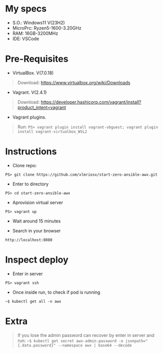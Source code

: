 # My specs
- S.O.: Windows11 V(23H2)
- MicroPrc: Ryzen5-1600-3.20GHz
- RAM: 16GB-3200MHz
- IDE: VSCode

# Pre-Requisites
- VirtualBox. V(7.0.18)
> Download: https://www.virtualbox.org/wiki/Downloads 

- Vagrant. V(2.4.1)
> Download: https://developer.hashicorp.com/vagrant/install?product_intent=vagrant

- Vagrant plugins.
> Run: `PS> vagrant plugin install vagrant-vbguest; vagrant plugin install vagrant-virtualbox_WSL2`

# Instructions

- Clone repo:

`PS> git clone https://github.com/xlmriosx/start-zero-ansible-awx.git`

- Enter to directory

`PS> cd start-zero-ansible-awx`

- Aprovision virtual server

`PS> vagrant up`

- Wait around 15 minutes

- Search in your browser

`http://localhost:8080`

# Inspect deploy

- Enter in server

`PS> vagrant ssh`

- Once inside run, to check if pod is running

`~$ kubectl get all -n awx`

# Extra

> If you lose the admin password can recover by enter in server and run: 
`~$ kubectl get secret awx-admin-password -o jsonpath="{.data.password}" --namespace awx | base64 --decode`
